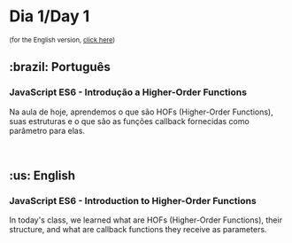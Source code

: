 # Dia 1/Day 1

<small>(for the English version, <a href="#en">click here</a>)</small>

<h2>:brazil: Português</h2>
<h3>JavaScript ES6 - Introdução a Higher-Order Functions</h3>
<p>Na aula de hoje, aprendemos o que são HOFs (Higher-Order Functions), suas estruturas e o que são as funções callback fornecidas como parâmetro para elas.</p>
<br>

<h2 id="en">:us: English</h2>
<h3>JavaScript ES6 - Introduction to Higher-Order Functions</h3>
<p>In today's class, we learned what are HOFs (Higher-Order Functions), their structure, and what are callback functions they receive as parameters.</p>

